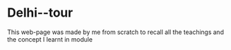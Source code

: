 # Delhi--tour
This web-page was made by me from scratch to recall all the teachings and the concept I learnt in module
